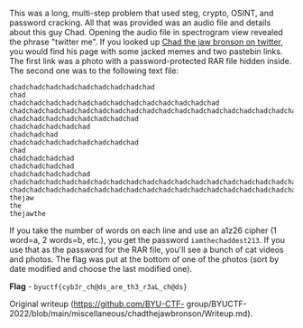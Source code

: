 This was a long, multi-step problem that used steg, crypto, OSINT, and
password cracking. All that was provided was an audio file and details about
this guy Chad. Opening the audio file in spectrogram view revealed the phrase
"twitter me". If you looked up [Chad the jaw bronson on
twitter](https://twitter.com/ChadTheJaw), you would find his page with some
jacked memes and two pastebin links. The first link was a photo with a
password-protected RAR file hidden inside. The second one was to the following
text file:

```  
chadchadchadchadchadchadchadchadchad  
chad  
chadchadchadchadchadchadchadchadchadchadchadchadchad  
chadchadchadchadchadchadchadchadchadchadchadchadchadchadchadchadchadchadchadchad  
chadchadchadchadchadchadchadchad  
chadchadchadchadchad  
chadchadchad  
chadchadchadchadchadchadchadchad  
chad  
chadchadchadchad  
chadchadchadchad  
chadchadchadchadchad  
chadchadchadchadchadchadchadchadchadchadchadchadchadchadchadchadchadchadchad  
chadchadchadchadchadchadchadchadchadchadchadchadchadchadchadchadchadchadchadchad  
thejaw  
the  
thejawthe  
```

If you take the number of words on each line and use an a1z26 cipher (1
word=a, 2 words=b, etc.), you get the password `iamthechaddest213`. If you use
that as the password for the RAR file, you'll see a bunch of cat videos and
photos. The flag was put at the bottom of one of the photos (sort by date
modified and choose the last modified one).

**Flag** - `byuctf{cyb3r_ch@ds_are_th3_r3aL_ch@ds}`

Original writeup (https://github.com/BYU-CTF-
group/BYUCTF-2022/blob/main/miscellaneous/chadthejawbronson/Writeup.md).